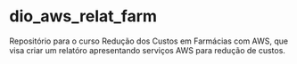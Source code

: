 # dio_aws_relat_farm
Repositório para o curso Redução dos Custos em Farmácias com AWS, que visa criar um relatóro apresentando serviços AWS para redução de custos.
